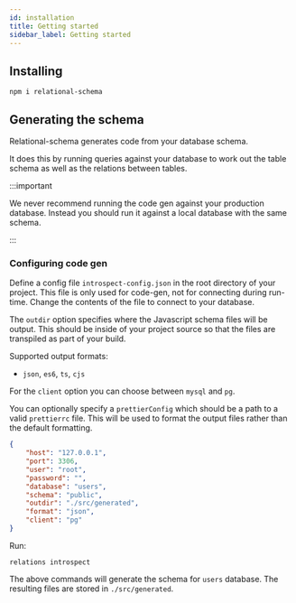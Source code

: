 ```yaml
---
id: installation
title: Getting started
sidebar_label: Getting started
---
```


## Installing

```
npm i relational-schema
```

## Generating the schema

Relational-schema generates code from your database schema.

It does this by running queries against your database to work out the table schema as well as the relations between tables.

:::important

We never recommend running the code gen against your production database. Instead you should run it against a local database with the same schema.

:::

### Configuring code gen

Define a config file `introspect-config.json` in the root directory of your project.
This file is only used for code-gen, not for connecting during run-time.
Change the contents of the file to connect to your database.

The `outdir` option specifies where the Javascript schema files will be output.
This should be inside of your project source so that the files are transpiled as part of your build.

Supported output formats:

-   `json`, `es6`, `ts`, `cjs`

For the `client` option you can choose between `mysql` and `pg`.

You can optionally specify a `prettierConfig` which should be a path to a valid `prettierrc` file.
This will be used to format the output files rather than the default formatting.

```json
{
    "host": "127.0.0.1",
    "port": 3306,
    "user": "root",
    "password": "",
    "database": "users",
    "schema": "public",
    "outdir": "./src/generated",
    "format": "json",
    "client": "pg"
}
```


Run:

```
relations introspect
```

The above commands will generate the schema for `users` database.
The resulting files are stored in `./src/generated`.
